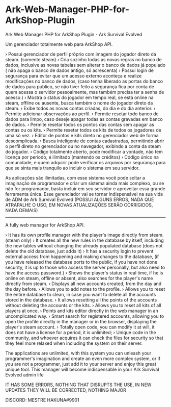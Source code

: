 # Ark-Web-Manager-PHP-for-ArkShop-Plugin
Ark Web Manager PHP for ArkShop Plugin - Ark Survival Evolved

Um gerenciador totalmente web para ArkShop API.

› Possui gerenciador de perfil próprio com imagem do jogador direto da steam. (somente steam)
› Cria sozinho todas as novas regras no banco de dados, inclusive as novas tabelas sem alterar o banco de dados já populado ( não apaga o banco de dados antigo, só acrescenta)
› Possui login de segurança para evitar que um acesso externo aconteça e realize modificações no banco de dados, (caso tenha liberado as portas do banco de dados para publico, se não tiver feito a segurança fica por conta de quem acessa o servidor pessoalmente, mas também precisa ter a senha de acesso.)
› Mostra o status do jogador em tempo real, se está online na steam, offline ou ausente, busca também o nome do jogador direto da steam.
› Exibe todos as novas contas criadas, do dia e do dia anterior.
› Permite adicionar observações ao perfil.
› Permite resetar todo banco de dados para limpo, caso deseje apagar todas as contas gravadas em banco de dados.
› Permite resetar todos os pontos das contas sem apagar as contas ou os kits.
› Permite resetar todos os kits de todos os jogadores de uma só vez.
› Editor de pontos e kits direto no gerenciador web de forma descomplicada.
› Busca inteligente de contas cadastradas, permitindo abrir o perfil direto no gerenciador ou no navegador, exibindo a conta da steam do jogador.
› Código totalmente aberto, pode modificar a vontade, não tem licença por período, é ilimitado (mantendo os créditos)
› Código único na comunidade, e quem adquirir pode verificar os arquivos por segurança para que se sinta mais tranquilo ao incluir o sistema em seu servidor.

As aplicações são ilimitadas, com esse sistema você pode soltar a imaginação de programador e criar um sistema ainda mais complexo, ou se não for programador, basta incluir em seu servidor e aproveitar essa grande ferramenta única.
Esse gerenciador vai se tornar indispensável na sua vida de ADM de Ark Survival Evolved
(POSSUI ALGUNS ERROS, NADA QUE ATRAPALHE O USO, EM NOVAS ATUALIZAÇÕES SERÃO CORRIGIDOS, NADA DEMAIS) 

--------------------------------------------------------------------------

A fully web manager for ArkShop API.

› It has its own profile manager with the player's image directly from steam. (steam only)
› It creates all the new rules in the database by itself, including the new tables without changing the already populated database (does not delete the old database, just adds it)
› It has a security login to prevent external access from happening and making changes to the database, (if you have released the database ports to the public, if you have not done security, it is up to those who access the server personally, but also need to have the access password.)
› Shows the player's status in real time, if he is online on steam, offline or absent, also searches for the player's name directly from steam.
› Displays all new accounts created, from the day and the day before.
› Allows you to add notes to the profile.
› Allows you to reset the entire database to clean, in case you want to delete all the accounts stored in the database.
› It allows resetting all the points of the accounts without deleting the accounts or the kits.
› Allows you to reset all kits of all players at once.
› Points and kits editor directly in the web manager in an uncomplicated way.
› Smart search for registered accounts, allowing you to open the profile directly in the manager or in the browser, displaying the player's steam account.
› Totally open code, you can modify it at will, it does not have a license for a period, it is unlimited;
› Unique code in the community, and whoever acquires it can check the files for security so that they feel more relaxed when including the system on their server.

The applications are unlimited, with this system you can unleash your programmer's imagination and create an even more complex system, or if you are not a programmer, just add it to your server and enjoy this great unique tool.
This manager will become indispensable in your Ark Survival Evolved admin life

IT HAS SOME ERRORS, NOTHING THAT DISRUPTS THE USE, IN NEW UPDATES THEY WILL BE CORRECTED, NOTHING MAJOR


DISCORD: MESTRE HAKUNA#9901
